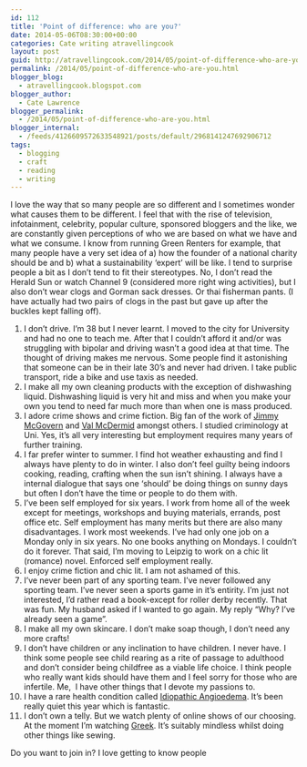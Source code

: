 ```yaml
---
id: 112
title: 'Point of difference: who are you?'
date: 2014-05-06T08:30:00+00:00
categories: Cate writing atravellingcook
layout: post
guid: http://atravellingcook.com/2014/05/point-of-difference-who-are-you.html
permalink: /2014/05/point-of-difference-who-are-you.html
blogger_blog:
  - atravellingcook.blogspot.com
blogger_author:
  - Cate Lawrence
blogger_permalink:
  - /2014/05/point-of-difference-who-are-you.html
blogger_internal:
  - /feeds/4126609572633548921/posts/default/2968141247692906712
tags:
  - blogging
  - craft
  - reading
  - writing
---
```

I love the way that so many people are so different and I sometimes wonder what causes them to be different. I feel that with the rise of television, infotainment, celebrity, popular culture, sponsored bloggers and the like, we are constantly given perceptions of who we are based on what we have and what we consume. I know from running Green Renters for example, that many people have a very set idea of a) how the founder of a national charity should be and b) what a sustainability &#8216;expert&#8217; will be like. I tend to surprise people a bit as I don&#8217;t tend to fit their stereotypes. No, I don&#8217;t read the Herald Sun or watch Channel 9 (considered more right wing activities), but I also don&#8217;t wear clogs and Gorman sack dresses. Or thai fisherman pants. (I have actually had two pairs of clogs in the past but gave up after the buckles kept falling off).



  1. I don&#8217;t drive. I&#8217;m 38 but I never learnt. I moved to the city for University and had no one to teach me. After that I couldn&#8217;t afford it and/or was struggling with bipolar and driving wasn&#8217;t a good idea at that time. The thought of driving makes me nervous. Some people find it astonishing that someone can be in their late 30&#8217;s and never had driven. I take public transport, ride a bike and use taxis as needed.
  2. I make all my own cleaning products with the exception of dishwashing liquid. Dishwashing liquid is very hit and miss and when you make your own you tend to need far much more than when one is mass produced.
  3. I adore crime shows and crime fiction. Big fan of the work of [Jimmy McGovern](http://en.wikipedia.org/wiki/Jimmy_McGovern) and [Val McDermid](http://www.valmcdermid.com/) amongst others. I studied criminology at Uni. Yes, it&#8217;s all very interesting but employment requires many years of further training.
  4. I far prefer winter to summer. I find hot weather exhausting and find I always have plenty to do in winter. I also don&#8217;t feel guilty being indoors cooking, reading, crafting when the sun isn&#8217;t shining. I always have a internal dialogue that says one &#8216;should&#8217; be doing things on sunny days but often I don&#8217;t have the time or people to do them with.
  5. I&#8217;ve been self employed for six years. I work from home all of the week except for meetings, workshops and buying materials, errands, post office etc. Self employment has many merits but there are also many disadvantages. I work most weekends. I&#8217;ve had only one job on a Monday only in six years. No one books anything on Mondays. I couldn&#8217;t do it forever. That said, I&#8217;m moving to Leipzig to work on a chic lit (romance) novel. Enforced self employment really.
  6. I enjoy crime fiction and chic lit. I am not ashamed of this.
  7. I&#8217;ve never been part of any sporting team. I&#8217;ve never followed any sporting team. I&#8217;ve never seen a sports game in it&#8217;s entirity. I&#8217;m just not interested, I&#8217;d rather read a book-except for roller derby recently. That was fun. My husband asked if I wanted to go again. My reply &#8220;Why? I&#8217;ve already seen a game&#8221;.
  8. I make all my own skincare. I don&#8217;t make soap though, I don&#8217;t need any more crafts!
  9. I don&#8217;t have children or any inclination to have children. I never have. I think some people see child rearing as a rite of passage to adulthood and don&#8217;t consider being childfree as a viable life choice. I think people who really want kids should have them and I feel sorry for those who are infertile. Me,  I have other things that I devote my passions to.
 10. I have a rare health condition called [Idiopathic Angioedema](http://www.dermnetnz.org/reactions/angioedema.html). It&#8217;s been really quiet this year which is fantastic.
 11. I don&#8217;t own a telly. But we watch plenty of online shows of our choosing. At the moment I&#8217;m watching [Greek](http://www.imdb.com/title/tt0976014/). It&#8217;s suitably mindless whilst doing other things like sewing.


  Do you want to join in? I love getting to know people


<!-- start LinkyTools script -->

<!-- end LinkyTools script -->